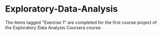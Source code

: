 # Exploratory-Data-Analysis
The items tagged "Exercise 1" are completed for the first course project of the Exploratory Data Analysis Coursera course.
